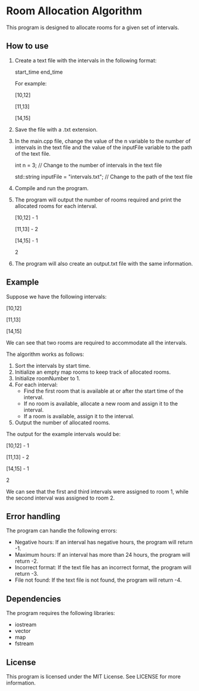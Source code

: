 # Room Allocation Algorithm

This program is designed to allocate rooms for a given set of intervals.

## How to use

1. Create a text file with the intervals in the following format: 

      start_time end_time
   

   For example:

    [10,12]
   
   [11,13]
   
   [14,15]
   

3. Save the file with a .txt extension.

4. In the main.cpp file, change the value of the n variable to the number of intervals in the text file and the value of the inputFile variable to the path of the text file.

      int n = 3; // Change to the number of intervals in the text file
   
   std::string inputFile = "intervals.txt"; // Change to the path of the text file
   

5. Compile and run the program.

6. The program will output the number of rooms required and print the allocated rooms for each interval.

      [10,12] - 1
   
   [11,13] - 2
   
   [14,15] - 1
   
   2
   

8. The program will also create an output.txt file with the same information.

## Example

Suppose we have the following intervals:

[10,12]

[11,13]

[14,15]

We can see that two rooms are required to accommodate all the intervals.

The algorithm works as follows:

1. Sort the intervals by start time.
2. Initialize an empty map rooms to keep track of allocated rooms.
3. Initialize roomNumber to 1.
4. For each interval:
   - Find the first room that is available at or after the start time of the interval.
   - If no room is available, allocate a new room and assign it to the interval.
   - If a room is available, assign it to the interval.
5. Output the number of allocated rooms.

The output for the example intervals would be:

[10,12] - 1

[11,13] - 2

[14,15] - 1

2


We can see that the first and third intervals were assigned to room 1, while the second interval was assigned to room 2.

## Error handling

The program can handle the following errors:

- Negative hours: If an interval has negative hours, the program will return -1.
- Maximum hours: If an interval has more than 24 hours, the program will return -2.
- Incorrect format: If the text file has an incorrect format, the program will return -3.
- File not found: If the text file is not found, the program will return -4.

## Dependencies

The program requires the following libraries:

- iostream
- vector
- map
- fstream

## License

This program is licensed under the MIT License. See LICENSE for more information.
